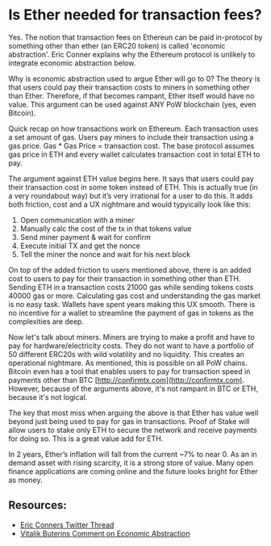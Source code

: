 # Is Ether needed for transaction fees?

Yes. The notion that transaction fees on Ethereun can be paid in-protocol by something other than ether (an ERC20 token) is called 'economic abstraction'. Eric Conner explains why the Ethereum protocol is unlikely to integrate economic abstraction below.

Why is economic abstraction used to argue Ether will go to 0? The theory is that users could pay their transaction costs to miners in something other than Ether. Therefore, if that becomes rampant, Ether itself would have no value. This argument can be used against ANY PoW blockchain (yes, even Bitcoin).

Quick recap on how transactions work on Ethereum. Each transaction uses a set amount of gas. Users pay miners to include their transaction using a gas price. Gas * Gas Price = transaction cost. The base protocol assumes gas price in ETH and every wallet calculates transaction cost in total ETH to pay.

The argument against ETH value begins here. It says that users could pay their transaction cost in some token instead of ETH. This is actually true (in a very roundabout way) but it’s very irrational for a user to do this. It adds both friction, cost and a UX nightmare and would typyically look like this:

1. Open communication with a miner 
2. Manually calc the cost of the tx in that tokens value
3. Send miner payment & wait for confirm
4. Execute initial TX and get the nonce
5. Tell the miner the nonce and wait for his next block

On top of the added friction to users mentioned above, there is an added cost to users to pay for their transaction in something other than ETH. Sending ETH in a transaction costs 21000 gas while sending tokens costs 40000 gas or more. Calculating gas cost and understanding the gas market is no easy task. Wallets have spent years making this UX smooth. There is no incentive for a wallet to streamline the payment of gas in tokens as the complexities are deep.

Now let's talk about miners. Miners are trying to make a profit and have to pay for hardware/electricity costs. They do not want to have a portfolio of 50 different ERC20s with wild volatility and no liquidity. This creates an operational nightmare. As mentioned, this is possible on all PoW chains. Bitcoin even has a tool that enables users to pay for transaction speed in payments other than BTC [http://confirmtx.com](http://confirmtx.com). However, because of the arguments above, it's not rampant in BTC or ETH, because it's not logical.

The key that most miss when arguing the above is that Ether has value well beyond just being used to pay for gas in transactions. Proof of Stake will allow users to stake only ETH to secure the network and receive payments for doing so. This is a great value add for ETH.

In 2 years, Ether’s inflation will fall from the current ~7% to near 0. As an in demand asset with rising scarcity, it is a strong store of value. Many open finance applications are coming online and the future looks bright for Ether as money. 

## Resources:
* [Eric Conners Twitter Thread](https://twitter.com/econoar/status/1055845633754447872/)
* [Vitalik Buterins Comment on Economic Abstraction](https://old.reddit.com/r/ethtrader/comments/9ch5ls/the_collapse_of_eth_is_inevitable_techcrunch_can/e5av470/)
